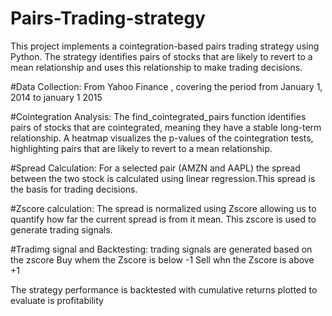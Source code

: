 # Pairs-Trading-strategy
This project implements a cointegration-based pairs trading strategy using Python. The strategy identifies pairs of stocks that are likely to revert to a mean relationship and uses this relationship to make trading decisions.

#Data Collection: 
From Yahoo Finance , covering the period from January 1, 2014 to january 1 2015

#Cointegration Analysis:
The find_cointegrated_pairs function identifies pairs of stocks that are cointegrated, meaning they have a stable long-term relationship. A heatmap visualizes the p-values of the cointegration tests, highlighting pairs that are likely to revert to a mean relationship.

#Spread Calculation:
For a selected pair (AMZN and AAPL) the spread between the two stock is calculated using linear regression.This spread is the basis for trading decisions.

#Zscore calculation:
The spread is normalized using Zscore allowing us to quantify how far the current spread is from it mean. This zscore is used to generate trading signals.

#Tradimg signal and Backtesting:
trading signals are generated based on the zscore 
Buy whem the Zscore is below -1 
Sell whn the Zscore is above +1

The strategy performance is backtested with cumulative returns plotted to evaluate is profitability 
